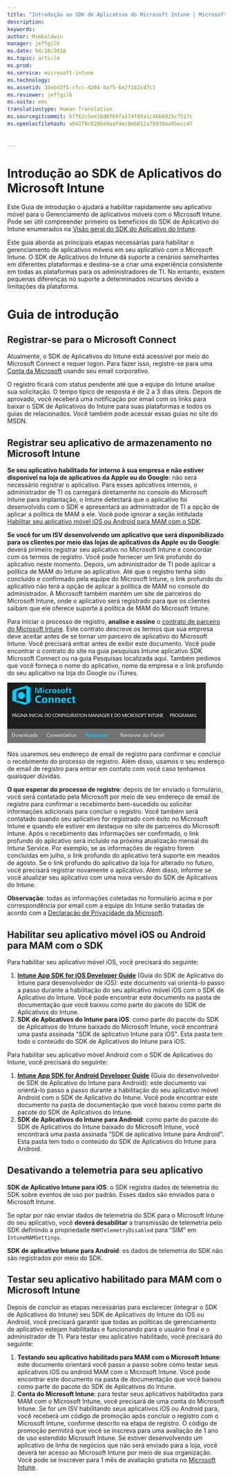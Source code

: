 ```yaml
---
title: "Introdução ao SDK de Aplicativo do Microsoft Intune | Microsoft Intune"
description: 
keywords: 
author: Msmbaldwin
manager: jeffgilb
ms.date: 04/28/2016
ms.topic: article
ms.prod: 
ms.service: microsoft-intune
ms.technology: 
ms.assetid: 38ebd3f5-cfcc-4204-8a75-6e2f162cd7c1
ms.reviewer: jeffgilb
ms.suite: ems
translationtype: Human Translation
ms.sourcegitcommit: b7f62c5ee18d8f69fa174f09a1c46b6925c7517c
ms.openlocfilehash: a042f0c6206e9aaf4ec0eb012a70930aa95ecc47


---
```


# Introdução ao SDK de Aplicativos do Microsoft Intune

Este Guia de introdução o ajudará a habilitar rapidamente seu aplicativo móvel para o Gerenciamento de aplicativos móveis com o Microsoft Intune. Pode ser útil compreender primeiro os benefícios do SDK de Aplicativo do Intune enumerados na [Visão geral do SDK do Aplicativo do Intune](intune-app-sdk.md).

Este guia aborda as principais etapas necessárias para habilitar o gerenciamento de aplicativos móveis em seu aplicativo com o Microsoft Intune. O SDK de Aplicativos do Intune dá suporte a cenários semelhantes em diferentes plataformas e destina-se a criar uma experiência consistente em todas as plataformas para os administradores de TI. No entanto, existem pequenas diferenças no suporte a determinados recursos devido a limitações da plataforma.

# Guia de introdução

## Registrar-se para o Microsoft Connect

Atualmente, o SDK de Aplicativos do Intune está acessível por meio do Microsoft Connect e requer logon. Para fazer isso, registre-se para uma [Conta da Microsoft](https://connect.microsoft.com/ConfigurationManagervnext/InvitationUse.aspx?ProgramID=8967&InvitationID=8967-YJYJ-8G6X) usando seu email corporativo.

O registro ficará com status pendente até que a equipe do Intune analise sua solicitação. O tempo típico de resposta é de 2 a 3 dias úteis. Depois de aprovado, você receberá uma notificação por email com os links para baixar o SDK de Aplicativos do Intune para suas plataformas e todos os guias de relacionados. Você também pode acessar essas guias no site do MSDN.

## Registrar seu aplicativo de armazenamento no Microsoft Intune

**Se seu aplicativo habilitado for interno à sua empresa e não estiver disponível na loja de aplicativos da Apple ou do Google**: não será necessário registrar o aplicativo. Para esses aplicativos internos, o administrador de TI os carregará diretamente no console do Microsoft Intune para implantação, o Intune detectará que o aplicativo foi desenvolvido com o SDK e apresentará ao administrador de TI a opção de aplicar a política de MAM a ele. Você pode ignorar a seção intitulada [Habilitar seu aplicativo móvel iOS ou Android para MAM com o SDK](#enable-your-ios-or-android-mobile-app-for-mam-with-the-sdk).

**Se você for um ISV desenvolvendo um aplicativo que será disponibilizado para os clientes por meio das lojas de aplicativos da Apple ou do Google**: deverá primeiro registrar seu aplicativo no Microsoft Intune e concordar com os termos de registro. Você pode fornecer um link profundo do aplicativo neste momento. Depois, um administrador de TI pode aplicar a política de MAM do Intune ao aplicativo. Até que o registro tenha sido concluído e confirmado pela equipe do Microsoft Intune, o link profundo do aplicativo não terá a opção de aplicar a política de MAM no console do administrador. A Microsoft também mantém um site de parceiros do Microsoft Intune, onde o aplicativo será registrado para que os clientes saibam que ele oferece suporte à política de MAM do Microsoft Intune.

Para iniciar o processo de registro, **analise e assine** o [contrato de parceiro do Microsoft Intune](https://connect.microsoft.com/ConfigurationManagervnext/Survey/Survey.aspx?SurveyID=17806). Este contrato descreve os termos que sua empresa deve aceitar antes de se tornar um parceiro de aplicativo do Microsoft Intune. Você precisará entrar antes de exibir este documento. Você pode encontrar o contrato do site na guia pesquisas Intune aplicativo SDK Microsoft Connect ou na guia Pesquisas localizada aqui. Também pedimos que você forneça o nome do aplicativo, nome da empresa e o link profundo do seu aplicativo na loja do Google ou iTunes.

![Microsoft Connect](../media/microsoft-connect.png)

Nós usaremos seu endereço de email de registro para confirmar e concluir o recebimento do processo de registro. Além disso, usamos o seu endereço de email de registro para entrar em contato com você caso tenhamos quaisquer dúvidas.

**O que esperar do processo de registro**: depois de ter enviado o formulário, você será contatado pela Microsoft por meio de seu endereço de email de registro para confirmar o recebimento bem-sucedido ou solicitar informações adicionais para concluir o registro. Você também será contatado quando seu aplicativo for registrado com êxito no Microsoft Intune e quando ele estiver em destaque no site de parceiros do Microsoft Intune. Após o recebimento das informações ser confirmado, o link profundo do aplicativo será incluído na próxima atualização mensal do Intune Service. Por exemplo, se as informações de registro forem concluídas em julho, o link profundo do aplicativo terá suporte em meados de agosto. Se o link profundo do aplicativo da loja for alterado no futuro, você precisará registrar novamente o aplicativo. Além disso, informe se você atualizar seu aplicativo com uma nova versão do SDK de Aplicativos do Intune.

**Observação**: todas as informações coletadas no formulário acima e por correspondência por email com a equipe do Intune serão tratadas de acordo com a [Declaração de Privacidade da Microsoft](https://www.microsoft.com/en-us/privacystatement/default.aspx).

## Habilitar seu aplicativo móvel iOS ou Android para MAM com o SDK

Para habilitar seu aplicativo móvel iOS, você precisará do seguinte:

1. **[Intune App SDK for iOS Developer Guide](intune-app-sdk-ios.md)** (Guia do SDK de Aplicativo do Intune para desenvolvedor de iOS): este documento vai orientá-lo passo a passo durante a habilitação do seu aplicativo móvel iOS com o SDK de Aplicativo do Intune. Você pode encontrar este documento na pasta de documentação que você baixou como parte do pacote do SDK de Aplicativos do Intune.
2. **SDK de Aplicativos do Intune para iOS**: como parte do pacote do SDK de Aplicativos do Intune baixado do Microsoft Intune, você encontrará uma pasta assinada "SDK de aplicativo Intune para iOS". Esta pasta tem todo o conteúdo do SDK de Aplicativos do Intune para iOS.

Para habilitar seu aplicativo móvel Android com o SDK de Aplicativos do Intune, você precisará do seguinte:

1. **[Intune App SDK for Android Developer Guide](intune-app-sdk-android.md)** (Guia do desenvolvedor de SDK de Aplicativo do Intune para Android): este documento vai orientá-lo passo a passo durante a habilitação do seu aplicativo móvel Android com o SDK de Aplicativo do Intune. Você pode encontrar este documento na pasta de documentação que você baixou como parte do pacote do SDK de Aplicativos do Intune.
2. **SDK de Aplicativos do Intune para Android**: como parte do pacote do SDK de Aplicativos do Intune baixado do Microsoft Intune, você encontrará uma pasta assinada "SDK de aplicativo Intune para Android". Esta pasta tem todo o conteúdo do SDK de Aplicativos do Intune para Android.

## Desativando a telemetria para seu aplicativo

**SDK de Aplicativo Intune para iOS**: o SDK registra dados de telemetria do SDK sobre eventos de uso por padrão. Esses dados são enviados para o Microsoft Intune.

Se optar por não enviar dados de telemetria do SDK para o Microsoft Intune do seu aplicativo, você **deverá desabilitar** a transmissão de telemetria pelo SDK definindo a propriedade `MAMTelemetryDisabled` para ”SIM” em `IntuneMAMSettings`.

**SDK de aplicativo Intune para Android**: os dados de telemetria do SDK não são registrados por meio do SDK.

## Testar seu aplicativo habilitado para MAM com o Microsoft Intune

Depois de concluir as etapas necessárias para esclarecer (integrar o SDK de Aplicativos do Intune) seu SDK de Aplicativos do Intune do iOS ou Android, você precisará garantir que todas as políticas de gerenciamento de aplicativo estejam habilitadas e funcionando para o usuário final e o administrador de TI. Para testar seu aplicativo habilitado, você precisará do seguinte:

1. **Testando seu aplicativo habilitado para MAM com o Microsoft Intune**: este documento orientará você passo a passo sobre como testar seus aplicativos iOS ou android MAM com o Microsoft Intune. Você pode encontrar este documento na pasta de documentação que você baixou como parte do pacote do SDK de Aplicativos do Intune.
2. **Conta do Microsoft Intune**: para testar seus aplicativos habilitados para MAM com o Microsoft Intune, você precisará de uma conta do Microsoft Intune. Se for um ISV habilitando seus aplicativos iOS ou Android para, você receberá um código de promoção após concluir o registro com o Microsoft Intune, conforme descrito na etapa de registro. O código de promoção permitirá que você se inscreva para uma avaliação de 1 ano de uso estendido Microsoft Intune. Se estiver desenvolvendo um aplicativo de linha de negócios que não será enviado para a loja, você deverá ter acesso ao Microsoft Intune por meio de sua organização. Você pode se inscrever para 1 mês de avaliação gratuita no [Microsoft Intune](https://portal.office.com/Signup/Signup.aspx?OfferId=40BE278A-DFD1-470a-9EF7-9F2596EA7FF9&dl=INTUNE_A&ali=1#0).




<!--HONumber=Jun16_HO4-->


